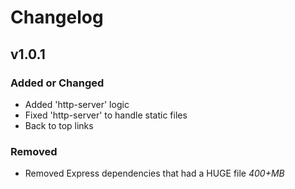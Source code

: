 # Changelog

## v1.0.1

### Added or Changed
- Added 'http-server' logic
- Fixed 'http-server' to handle static files
- Back to top links

### Removed

- Removed Express dependencies that had a HUGE file *400+MB*
